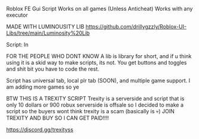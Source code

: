 Roblox FE Gui Script Works on all games (Unless Anticheat) Works with any executor

MADE WITH LUMINOUSITY LIB https://github.com/drillygzzly/Roblox-UI-Libs/tree/main/Luminosity%20Lib

Script: In 

FOR THE PEOPLE WHO DONT KNOW A lib is library for short, and if u think using it is a skid way to make scripts, its not. You get buttons and toggles and shit bit you have to code the rest.

Script has universal tab, local plr tab (SOON), and multiple game support. I am adding more games so ye

BTW THIS IS A TREXITY SCRIPT Trexity is a serverside and script that is only 10 dollars or 900 robux serverside is offsale so I decided to make a script so the buyers wont think trexity is a scam (basically is 💀) JOIN TREXITY AND BUY SO I CAN GET PAID!!!!

https://discord.gg/trexityss

